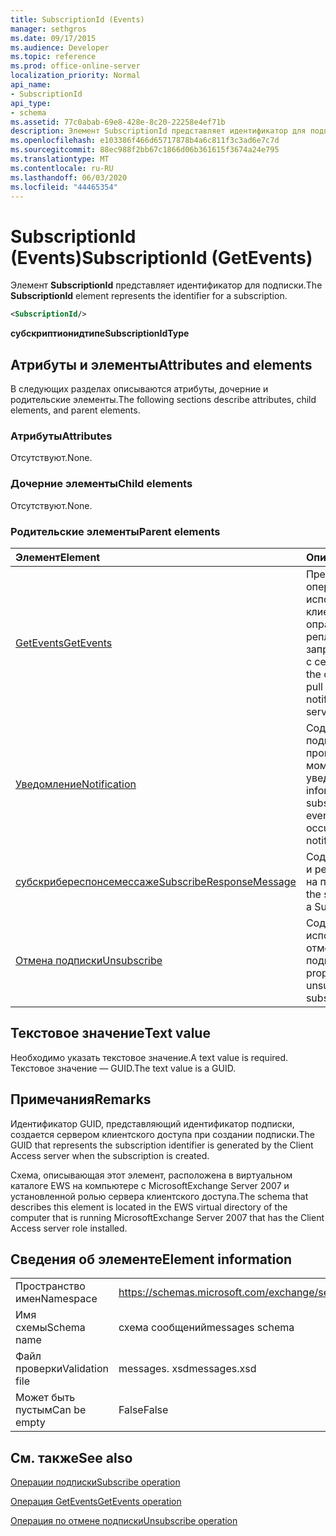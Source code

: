 ```yaml
---
title: SubscriptionId (Events)
manager: sethgros
ms.date: 09/17/2015
ms.audience: Developer
ms.topic: reference
ms.prod: office-online-server
localization_priority: Normal
api_name:
- SubscriptionId
api_type:
- schema
ms.assetid: 77c0abab-69e8-428e-8c20-22258e4ef71b
description: Элемент SubscriptionId представляет идентификатор для подписки.
ms.openlocfilehash: e103386f466d65717878b4a6c811f3c3ad6e7c7d
ms.sourcegitcommit: 88ec988f2bb67c1866d06b361615f3674a24e795
ms.translationtype: MT
ms.contentlocale: ru-RU
ms.lasthandoff: 06/03/2020
ms.locfileid: "44465354"
---
```

# <a name="subscriptionid-getevents"></a><span data-ttu-id="d8106-103">SubscriptionId (Events)</span><span class="sxs-lookup"><span data-stu-id="d8106-103">SubscriptionId (GetEvents)</span></span>

<span data-ttu-id="d8106-104">Элемент **SubscriptionId** представляет идентификатор для подписки.</span><span class="sxs-lookup"><span data-stu-id="d8106-104">The **SubscriptionId** element represents the identifier for a subscription.</span></span> 
  
```xml
<SubscriptionId/>
```

 <span data-ttu-id="d8106-105">**субскриптионидтипе**</span><span class="sxs-lookup"><span data-stu-id="d8106-105">**SubscriptionIdType**</span></span>
## <a name="attributes-and-elements"></a><span data-ttu-id="d8106-106">Атрибуты и элементы</span><span class="sxs-lookup"><span data-stu-id="d8106-106">Attributes and elements</span></span>

<span data-ttu-id="d8106-107">В следующих разделах описываются атрибуты, дочерние и родительские элементы.</span><span class="sxs-lookup"><span data-stu-id="d8106-107">The following sections describe attributes, child elements, and parent elements.</span></span>
  
### <a name="attributes"></a><span data-ttu-id="d8106-108">Атрибуты</span><span class="sxs-lookup"><span data-stu-id="d8106-108">Attributes</span></span>

<span data-ttu-id="d8106-109">Отсутствуют.</span><span class="sxs-lookup"><span data-stu-id="d8106-109">None.</span></span>
  
### <a name="child-elements"></a><span data-ttu-id="d8106-110">Дочерние элементы</span><span class="sxs-lookup"><span data-stu-id="d8106-110">Child elements</span></span>

<span data-ttu-id="d8106-111">Отсутствуют.</span><span class="sxs-lookup"><span data-stu-id="d8106-111">None.</span></span>
  
### <a name="parent-elements"></a><span data-ttu-id="d8106-112">Родительские элементы</span><span class="sxs-lookup"><span data-stu-id="d8106-112">Parent elements</span></span>

|<span data-ttu-id="d8106-113">**Элемент**</span><span class="sxs-lookup"><span data-stu-id="d8106-113">**Element**</span></span>|<span data-ttu-id="d8106-114">**Описание**</span><span class="sxs-lookup"><span data-stu-id="d8106-114">**Description**</span></span>|
|:-----|:-----|
|[<span data-ttu-id="d8106-115">GetEvents</span><span class="sxs-lookup"><span data-stu-id="d8106-115">GetEvents</span></span>](getevents.md) <br/> |<span data-ttu-id="d8106-116">Представляет операцию, используемую клиентами опрашивающей репликации для запроса уведомлений с сервера.</span><span class="sxs-lookup"><span data-stu-id="d8106-116">Represents the operation used by pull clients to request notifications from the server.</span></span>  <br/> |
|[<span data-ttu-id="d8106-117">Уведомление</span><span class="sxs-lookup"><span data-stu-id="d8106-117">Notification</span></span>](notification-ex15websvcsotherref.md) <br/> |<span data-ttu-id="d8106-118">Содержит сведения о подписке и событиях, произошедших с момента последнего уведомления.</span><span class="sxs-lookup"><span data-stu-id="d8106-118">Contains information about the subscription and the events that have occurred since the last notification.</span></span>  <br/> |
|[<span data-ttu-id="d8106-119">субскрибереспонсемессаже</span><span class="sxs-lookup"><span data-stu-id="d8106-119">SubscribeResponseMessage</span></span>](subscriberesponsemessage.md) <br/> |<span data-ttu-id="d8106-120">Содержит состояние и результат запроса на подписку.</span><span class="sxs-lookup"><span data-stu-id="d8106-120">Contains the status and result of a Subscribe request.</span></span>  <br/> |
|[<span data-ttu-id="d8106-121">Отмена подписки</span><span class="sxs-lookup"><span data-stu-id="d8106-121">Unsubscribe</span></span>](unsubscribe.md) <br/> |<span data-ttu-id="d8106-122">Содержит свойства, используемые для отмены подписки на подписку.</span><span class="sxs-lookup"><span data-stu-id="d8106-122">Contains the properties used to unsubscribe from a subscription.</span></span>  <br/> |
   
## <a name="text-value"></a><span data-ttu-id="d8106-123">Текстовое значение</span><span class="sxs-lookup"><span data-stu-id="d8106-123">Text value</span></span>

<span data-ttu-id="d8106-124">Необходимо указать текстовое значение.</span><span class="sxs-lookup"><span data-stu-id="d8106-124">A text value is required.</span></span> <span data-ttu-id="d8106-125">Текстовое значение — GUID.</span><span class="sxs-lookup"><span data-stu-id="d8106-125">The text value is a GUID.</span></span>
  
## <a name="remarks"></a><span data-ttu-id="d8106-126">Примечания</span><span class="sxs-lookup"><span data-stu-id="d8106-126">Remarks</span></span>

<span data-ttu-id="d8106-127">Идентификатор GUID, представляющий идентификатор подписки, создается сервером клиентского доступа при создании подписки.</span><span class="sxs-lookup"><span data-stu-id="d8106-127">The GUID that represents the subscription identifier is generated by the Client Access server when the subscription is created.</span></span>
  
<span data-ttu-id="d8106-128">Схема, описывающая этот элемент, расположена в виртуальном каталоге EWS на компьютере с MicrosoftExchange Server 2007 и установленной ролью сервера клиентского доступа.</span><span class="sxs-lookup"><span data-stu-id="d8106-128">The schema that describes this element is located in the EWS virtual directory of the computer that is running MicrosoftExchange Server 2007 that has the Client Access server role installed.</span></span>
  
## <a name="element-information"></a><span data-ttu-id="d8106-129">Сведения об элементе</span><span class="sxs-lookup"><span data-stu-id="d8106-129">Element information</span></span>

|||
|:-----|:-----|
|<span data-ttu-id="d8106-130">Пространство имен</span><span class="sxs-lookup"><span data-stu-id="d8106-130">Namespace</span></span>  <br/> |https://schemas.microsoft.com/exchange/services/2006/messages  <br/> |
|<span data-ttu-id="d8106-131">Имя схемы</span><span class="sxs-lookup"><span data-stu-id="d8106-131">Schema name</span></span>  <br/> |<span data-ttu-id="d8106-132">схема сообщений</span><span class="sxs-lookup"><span data-stu-id="d8106-132">messages schema</span></span>  <br/> |
|<span data-ttu-id="d8106-133">Файл проверки</span><span class="sxs-lookup"><span data-stu-id="d8106-133">Validation file</span></span>  <br/> |<span data-ttu-id="d8106-134">messages. xsd</span><span class="sxs-lookup"><span data-stu-id="d8106-134">messages.xsd</span></span>  <br/> |
|<span data-ttu-id="d8106-135">Может быть пустым</span><span class="sxs-lookup"><span data-stu-id="d8106-135">Can be empty</span></span>  <br/> |<span data-ttu-id="d8106-136">False</span><span class="sxs-lookup"><span data-stu-id="d8106-136">False</span></span>  <br/> |
   
## <a name="see-also"></a><span data-ttu-id="d8106-137">См. также</span><span class="sxs-lookup"><span data-stu-id="d8106-137">See also</span></span>



[<span data-ttu-id="d8106-138">Операции подписки</span><span class="sxs-lookup"><span data-stu-id="d8106-138">Subscribe operation</span></span>](subscribe-operation.md)
  
[<span data-ttu-id="d8106-139">Операция GetEvents</span><span class="sxs-lookup"><span data-stu-id="d8106-139">GetEvents operation</span></span>](getevents-operation.md)
  
[<span data-ttu-id="d8106-140">Операция по отмене подписки</span><span class="sxs-lookup"><span data-stu-id="d8106-140">Unsubscribe operation</span></span>](unsubscribe-operation.md)

